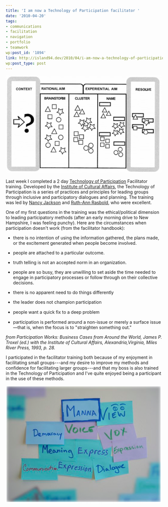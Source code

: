 ```yaml
---
title: 'I am now a Technology of Participation facilitator '
date: '2010-04-20'
tags:
- communications
- facilitation
- navigation
- portfolio
- teamwork
wp:post_id: '1894'
link: http://island94.dev/2010/04/i-am-now-a-technology-of-participation-facilitator/
wp:post_type: post
---
```


[ ![](2010-04-20-I-am-now-a-Technology-of-Participation-facilitator-/Consensus-Workshop-500x314.png "Consensus Workshop") ](2010-04-20-I-am-now-a-Technology-of-Participation-facilitator-/Consensus-Workshop.png)

Last week I completed a 2 day [Technology of Participation](http://www.ica-usa.org/index.php?pr=whatistop) Facilitator training. Developed by the [Institute of Cultural Affairs](http://www.ica-usa.org/index.php), the Technology of Participation is a series of practices and principles for leading groups through inclusive and participatory dialogues and planning. The training was led by [Nancy Jackson](http://www.gammybird.com/) and [Ruth-Ann Rasbold](http://www.donahue.umassp.edu/services/earlyed/headstart/staff), who were excellent.

One of my first questions in the training was the ethical/political dimension to leading participatory methods (after an early morning drive to New Hampshire, I was feeling punchy). Here are the circumstances when participation doesn't work (from the facilitator handbook):

>  

>

>

>  

- there is no intention of using the information gathered, the plans made, or the excitement generated when people become involved.

>  

- people are attached to a particular outcome.

>  

- truth telling is not an accepted norm in an organization.

>  

- people are so busy, they are unwilling to set aside the time needed to engage in participatory processes or follow through on their collective decisions.

>  

- there is no apparent need to do things differently

>  

- the leader does not champion participation

>  

- people want a quick ﬁx to a deep problem

>  

- participation is performed around a non-issue or merely a surface issue—that is, when the focus is to "straighten something out."

>

>

>

_from Participation Works: Business Cases from Around the World, James P. Troxel (ed.) with the Institute of Cultural Affairs, Alexandria,Virginia, Miles River Press, 1993, p. 28._

I participated in the facilitator training both because of my enjoyment in facilitating small groups---and my desire to improve my methods and confidence for facilitating larger groups---and that my boss is also trained in the Technology of Participation and I've quite enjoyed being a participant in the use of these methods.

[ ![](2010-04-20-I-am-now-a-Technology-of-Participation-facilitator-/Manna-500x376.png "Manna") ](2010-04-20-I-am-now-a-Technology-of-Participation-facilitator-/Manna.png)